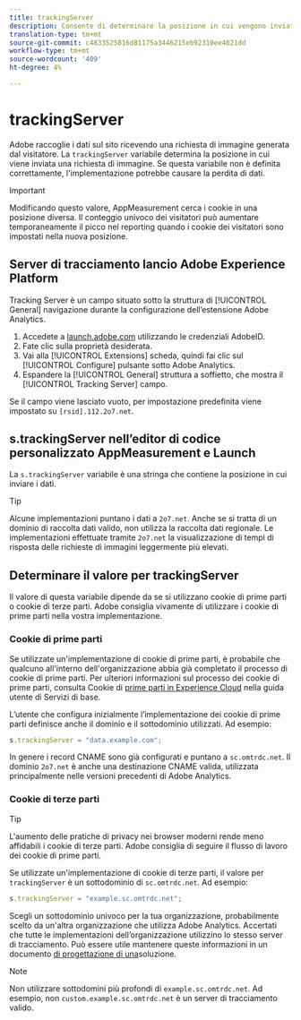 ```yaml
---
title: trackingServer
description: Consente di determinare la posizione in cui vengono inviate le richieste di immagini.
translation-type: tm+mt
source-git-commit: c4833525816d81175a3446215eb92310ee4021dd
workflow-type: tm+mt
source-wordcount: '409'
ht-degree: 4%

---
```



# trackingServer

Adobe raccoglie i dati sul sito ricevendo una richiesta di immagine generata dal visitatore. La `trackingServer` variabile determina la posizione in cui viene inviata una richiesta di immagine. Se questa variabile non è definita correttamente, l&#39;implementazione potrebbe causare la perdita di dati.

>[!IMPORTANT]
>
>Modificando questo valore, AppMeasurement cerca i cookie in una posizione diversa. Il conteggio univoco dei visitatori può aumentare temporaneamente il picco nel reporting quando i cookie dei visitatori sono impostati nella nuova posizione.

## Server di tracciamento  lancio Adobe Experience Platform

Tracking Server è un campo situato sotto la struttura di [!UICONTROL General] navigazione durante la configurazione dell’estensione Adobe  Analytics.

1. Accedete a [launch.adobe.com](https://launch.adobe.com) utilizzando le credenziali AdobeID.
2. Fate clic sulla proprietà desiderata.
3. Vai alla [!UICONTROL Extensions] scheda, quindi fai clic sul [!UICONTROL Configure] pulsante sotto Adobe  Analytics.
4. Espandere la [!UICONTROL General] struttura a soffietto, che mostra il [!UICONTROL Tracking Server] campo.

Se il campo viene lasciato vuoto, per impostazione predefinita viene impostato su `[rsid].112.2o7.net`.

## s.trackingServer nell’editor di codice personalizzato AppMeasurement e Launch

La `s.trackingServer` variabile è una stringa che contiene la posizione in cui inviare i dati.

>[!TIP]
>
>Alcune implementazioni puntano i dati a `2o7.net`. Anche se si tratta di un dominio di raccolta dati valido, non utilizza la raccolta dati regionale. Le implementazioni effettuate tramite `2o7.net` la visualizzazione di tempi di risposta delle richieste di immagini leggermente più elevati.

## Determinare il valore per trackingServer

Il valore di questa variabile dipende da se si utilizzano cookie di prime parti o cookie di terze parti. Adobe consiglia vivamente di utilizzare i cookie di prime parti nella vostra implementazione.

### Cookie di prime parti

Se utilizzate un&#39;implementazione di cookie di prime parti, è probabile che qualcuno all&#39;interno dell&#39;organizzazione abbia già completato il processo di cookie di prime parti. Per ulteriori informazioni sul processo dei cookie di prime parti, consulta Cookie di [prime parti in  Experience Cloud](https://docs.adobe.com/content/help/it-IT/core-services/interface/ec-cookies/cookies-first-party.html) nella guida utente di Servizi di base.

L’utente che configura inizialmente l’implementazione dei cookie di prime parti definisce anche il dominio e il sottodominio utilizzati. Ad esempio:

```js
s.trackingServer = "data.example.com";
```

In genere i record CNAME sono già configurati e puntano a `sc.omtrdc.net`. Il dominio `2o7.net` è anche una destinazione CNAME valida, utilizzata principalmente nelle versioni precedenti di Adobe  Analytics.

### Cookie di terze parti

>[!TIP]
>
>L&#39;aumento delle pratiche di privacy nei browser moderni rende meno affidabili i cookie di terze parti. Adobe consiglia di seguire il flusso di lavoro dei cookie di prime parti.

Se utilizzate un&#39;implementazione di cookie di terze parti, il valore per `trackingServer` è un sottodominio di `sc.omtrdc.net`. Ad esempio:

```js
s.trackingServer = "example.sc.omtrdc.net";
```

Scegli un sottodominio univoco per la tua organizzazione, probabilmente scelto da un&#39;altra organizzazione che utilizza Adobe  Analytics. Accertati che tutte le implementazioni dell’organizzazione utilizzino lo stesso server di tracciamento. Può essere utile mantenere queste informazioni in un documento [di progettazione di una](../../prepare/solution-design.md)soluzione.

>[!NOTE]
>
>Non utilizzare sottodomini più profondi di `example.sc.omtrdc.net`. Ad esempio, non `custom.example.sc.omtrdc.net` è un server di tracciamento valido.
